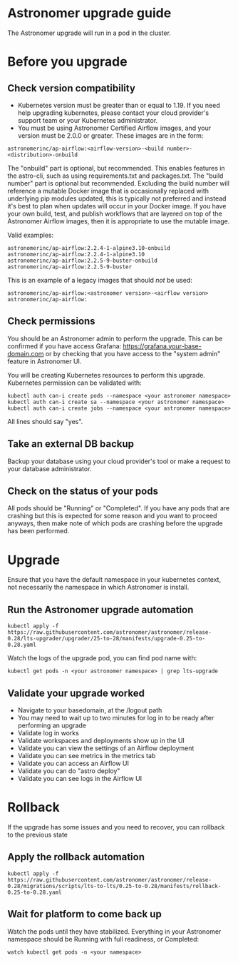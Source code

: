 # Astronomer upgrade guide

The Astronomer upgrade will run in a pod in the cluster.

# Before you upgrade

## Check version compatibility

- Kubernetes version must be greater than or equal to 1.19. If you need help upgrading kubernetes, please contact your cloud provider's support team or your Kubernetes administrator.
- You must be using Astronomer Certified Airflow images, and your version must be 2.0.0 or greater. These images are in the form:

```
astronomerinc/ap-airflow:<airflow-version>-<build number>-<distribution>-onbuild
```

The "onbuild" part is optional, but recommended. This enables features in the astro-cli, such as using requirements.txt and packages.txt. The "build number" part is optional but recommended. Excluding the build number will reference a mutable Docker image that is occasionally replaced with underlying pip modules updated, this is typically not preferred and instead it's best to plan when updates will occur in your Docker image. If you have your own build, test, and publish workflows that are layered on top of the Astronomer Airflow images, then it is appropriate to use the mutable image.

Valid examples:

```
astronomerinc/ap-airflow:2.2.4-1-alpine3.10-onbuild
astronomerinc/ap-airflow:2.2.4-1-alpine3.10
astronomerinc/ap-airflow:2.2.5-9-buster-onbuild
astronomerinc/ap-airflow:2.2.5-9-buster
```

This is an example of a legacy images that should _not_ be used:

```
astronomerinc/ap-airflow:<astronomer version>-<airflow version>
astronomerinc/ap-airflow:
```

## Check permissions

You should be an Astronomer admin to perform the upgrade. This can be confirmed if you have access Grafana: https://grafana.your-base-domain.com or by checking that you have access to the "system admin" feature in Astronomer UI.

You will be creating Kubernetes resources to perform this upgrade. Kubernetes permission can be validated with:

```
kubectl auth can-i create pods --namespace <your astronomer namespace>
kubectl auth can-i create sa --namespace <your astronomer namespace>
kubectl auth can-i create jobs --namespace <your astronomer namespace>
```

All lines should say "yes".

## Take an external DB backup

Backup your database using your cloud provider's tool or make a request to your database administrator.

## Check on the status of your pods

All pods should be "Running" or "Completed". If you have any pods that are crashing but this is expected for some reason and you want to proceed anyways, then make note of which pods are crashing before the upgrade has been performed.

# Upgrade

Ensure that you have the default namespace in your kubernetes context, not necessarily the namespace in which Astronomer is install.

## Run the Astronomer upgrade automation

```
kubectl apply -f https://raw.githubusercontent.com/astronomer/astronomer/release-0.28/lts-upgrader/upgrader/25-to-28/manifests/upgrade-0.25-to-0.28.yaml
```

Watch the logs of the upgrade pod, you can find pod name with:

```
kubectl get pods -n <your astronomer namespace> | grep lts-upgrade
```

## Validate your upgrade worked

- Navigate to your basedomain, at the /logout path
- You may need to wait up to two minutes for log in to be ready after performing an upgrade
- Validate log in works
- Validate workspaces and deployments show up in the UI
- Validate you can view the settings of an Airflow deployment
- Validate you can see metrics in the metrics tab
- Validate you can access an Airflow UI
- Validate you can do "astro deploy"
- Validate you can see logs in the Airflow UI

# Rollback

If the upgrade has some issues and you need to recover, you can rollback to the previous state

## Apply the rollback automation

```
kubectl apply -f https://raw.githubusercontent.com/astronomer/astronomer/release-0.28/migrations/scripts/lts-to-lts/0.25-to-0.28/manifests/rollback-0.25-to-0.28.yaml
```

## Wait for platform to come back up

Watch the pods until they have stabilized. Everything in your Astronomer namespace should be Running with full readiness, or Completed:

```
watch kubectl get pods -n <your namespace>
```
